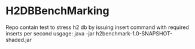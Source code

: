 # H2DBBenchMarking
Repo contain test to stress h2 db by issuing insert command with required inserts per second
usgage:  java -jar h2benchmark-1.0-SNAPSHOT-shaded.jar <insertspersecond>
